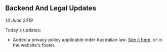 Backend And Legal Updates
---
_14 June 2019_

Today's updates:

* Added a privacy policy applicable inder Australian law. [See it here](/privacypolicy), or in the website's footer.

